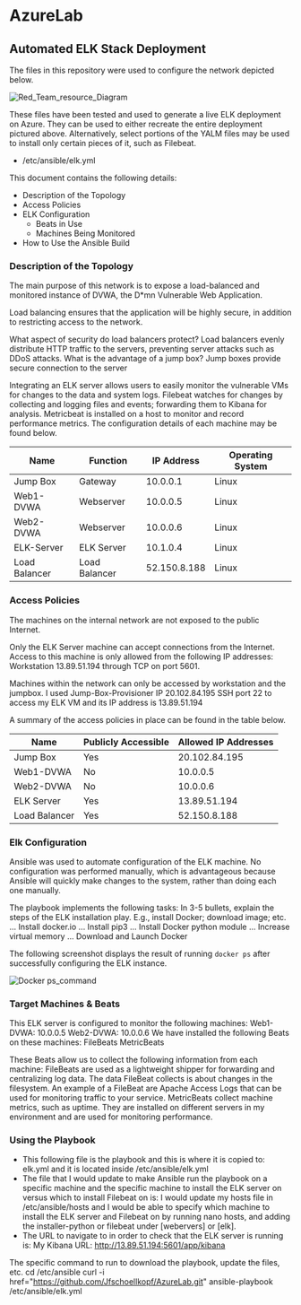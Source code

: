 # AzureLab
## Automated ELK Stack Deployment

The files in this repository were used to configure the network depicted below.

![Red_Team_resource_Diagram](https://user-images.githubusercontent.com/83138086/134306154-aebfa6bd-3b78-42b6-ae7c-b41c85ee7157.PNG)

These files have been tested and used to generate a live ELK deployment on Azure. They can be used to either recreate the entire deployment pictured above. Alternatively, select portions of the YALM files may be used to install only certain pieces of it, such as Filebeat.

  - /etc/ansible/elk.yml

This document contains the following details:
- Description of the Topology
- Access Policies
- ELK Configuration
  - Beats in Use
  - Machines Being Monitored
- How to Use the Ansible Build


### Description of the Topology

The main purpose of this network is to expose a load-balanced and monitored instance of DVWA, the D*mn Vulnerable Web Application.

Load balancing ensures that the application will be highly secure, in addition to restricting access to the network.

What aspect of security do load balancers protect?
        Load balancers evenly distribute HTTP traffic to the servers, preventing server attacks such as DDoS attacks.
What is the advantage of a jump box?
        Jump boxes provide secure connection to the server

Integrating an ELK server allows users to easily monitor the vulnerable VMs for changes to the data and system logs. Filebeat watches for changes by collecting and logging files and events; forwarding them to Kibana for analysis. Metricbeat is installed on a host to monitor and record performance metrics.
The configuration details of each machine may be found below.

| Name          | Function    | IP Address  | Operating System |
|---------------|-------------|-------------|------------------|
| Jump Box      | Gateway     | 10.0.0.1    | Linux            |
| Web1-DVWA     | Webserver   | 10.0.0.5    | Linux            |
| Web2-DVWA     | Webserver   | 10.0.0.6    | Linux            |
| ELK-Server    |ELK Server   | 10.1.0.4    | Linux            |
| Load Balancer |Load Balancer| 52.150.8.188| Linux            |

### Access Policies

The machines on the internal network are not exposed to the public Internet.

Only the ELK Server machine can accept connections from the Internet. Access to this machine is only allowed from the following IP addresses:
Workstation 13.89.51.194 through TCP on port 5601.

Machines within the network can only be accessed by workstation and the jumpbox.
I used Jump-Box-Provisioner IP 20.102.84.195 SSH port 22 to access my ELK VM and its IP address is 13.89.51.194

A summary of the access policies in place can be found in the table below.

| Name         | Publicly Accessible | Allowed IP Addresses |
|--------------|---------------------|----------------------|
| Jump Box     | Yes                 | 20.102.84.195        |
| Web1-DVWA    | No                  | 10.0.0.5             |
| Web2-DVWA    | No                  | 10.0.0.6             |
| ELK Server   | Yes                 | 13.89.51.194         |
| Load Balancer| Yes                 | 52.150.8.188         |

### Elk Configuration

Ansible was used to automate configuration of the ELK machine. No configuration was performed manually, which is advantageous because Ansible will quickly make changes to the system, rather than doing each one manually.

The playbook implements the following tasks:
In 3-5 bullets, explain the steps of the ELK installation play. E.g., install Docker; download image; etc.
... Install docker.io
... Install pip3
... Install Docker python module
... Increase virtual memory
... Download and Launch Docker


The following screenshot displays the result of running `docker ps` after successfully configuring the ELK instance.
       
![Docker ps_command](https://user-images.githubusercontent.com/83138086/134307916-1a7523ce-acc5-4934-a4e8-0c9f59501ff0.PNG)

### Target Machines & Beats
This ELK server is configured to monitor the following machines:
        Web1-DVWA: 10.0.0.5
        Web2-DVWA: 10.0.0.6
We have installed the following Beats on these machines:
        FileBeats
        MetricBeats

These Beats allow us to collect the following information from each machine:
FileBeats are used as a lightweight shipper for forwarding and centralizing log data. The data FileBeat collects is about changes in the filesystem. An example of a FileBeat are Apache Access Logs that can be used for monitoring traffic to your service.
MetricBeats collect machine metrics, such as uptime. They are installed on different servers in my environment and are used for monitoring performance.

### Using the Playbook
- This following file is the playbook and this is where it is copied to:
        elk.yml and it is located inside /etc/ansible/elk.yml
- The file that I would update to make Ansible run the playbook on a specific machine and the specific machine to install the ELK server on versus which to install Filebeat on is:
        I would update my hosts file in /etc/ansible/hosts and I would be able to specify which machine to install the ELK server and Filebeat on by running nano hosts, and adding the installer-python or filebeat under [webervers] or [elk].
- The URL to navigate to in order to check that the ELK server is running is:
        My Kibana URL: http://13.89.51.194:5601/app/kibana

The specific command to run to download the playbook, update the files, etc.
cd /etc/ansible curl -i href="https://github.com/Jfschoellkopf/AzureLab.git" ansible-playbook /etc/ansible/elk.yml
